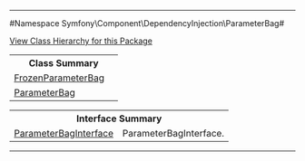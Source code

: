 

- - -

#Namespace Symfony\Component\DependencyInjection\ParameterBag#

<div><a href='https://github.com/JeyDotC/Hirudo-docs/tree/master/symfony/component/dependencyinjection/parameterbag/package-tree.md'>View Class Hierarchy for this Package</a></div>

<table class="title">
<tr><th colspan="2" class="title">Class Summary</th></tr>
<tr><td class="name"><a href="https://github.com/JeyDotC/Hirudo-docs/blob/master/Symfony/Component/DependencyInjection/ParameterBag/FrozenParameterBag.md">FrozenParameterBag</a></td><td class="description"></td></tr>
<tr><td class="name"><a href="https://github.com/JeyDotC/Hirudo-docs/blob/master/Symfony/Component/DependencyInjection/ParameterBag/ParameterBag.md">ParameterBag</a></td><td class="description"></td></tr>
</table>

<table class="title">
<tr><th colspan="2" class="title">Interface Summary</th></tr>
<tr><td class="name"><a href="https://github.com/JeyDotC/Hirudo-docs/blob/master/Symfony/Component/DependencyInjection/ParameterBag/ParameterBagInterface.md">ParameterBagInterface</a></td><td class="description">ParameterBagInterface.</td></tr>
</table>

- - -

